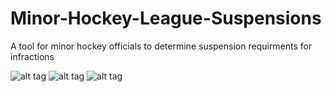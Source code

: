Minor-Hockey-League-Suspensions
===============================

A tool for minor hockey officials to determine suspension requirments for infractions

![alt tag](http://devinlynch.ca/wp-content/uploads/2013/11/IMG_1997.png)
![alt tag](http://devinlynch.ca/wp-content/uploads/2013/11/IMG_1998.png)
![alt tag](http://devinlynch.ca/wp-content/uploads/2013/11/IMG_1999.png)

